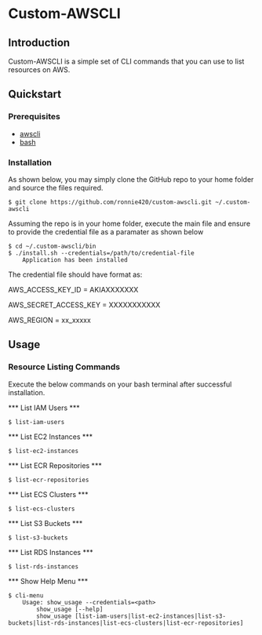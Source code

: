 Custom-AWSCLI
=============

## Introduction

Custom-AWSCLI is a simple set of CLI commands that you can use to list resources on AWS.

## Quickstart

### Prerequisites

* [awscli](http://aws.amazon.com/cli/)
* [bash](https://www.gnu.org/software/bash/)

### Installation

As shown below, you may simply clone the GitHub repo to your home folder and source the files required.

```shell
$ git clone https://github.com/ronnie420/custom-awscli.git ~/.custom-awscli
```

Assuming the repo is in your home folder, execute the main file and ensure to provide the credential file as a paramater as shown below

```shell
$ cd ~/.custom-awscli/bin
$ ./install.sh --credentials=/path/to/credential-file
	Application has been installed

```

The credential file should have format as:

AWS_ACCESS_KEY_ID = AKIAXXXXXXX

AWS_SECRET_ACCESS_KEY = XXXXXXXXXXX

AWS_REGION = xx_xxxxx



## Usage

### Resource Listing Commands

Execute the below commands on your bash terminal after successful installation.

*** List IAM Users ***
```shell
$ list-iam-users
```

*** List EC2 Instances ***
```shell
$ list-ec2-instances
```

*** List ECR Repositories ***
```shell
$ list-ecr-repositories
```

*** List ECS Clusters ***
```shell
$ list-ecs-clusters
```

*** List S3 Buckets ***
```shell
$ list-s3-buckets
```

*** List RDS Instances ***
```shell
$ list-rds-instances
```
*** Show Help Menu ***
```shell
$ cli-menu
	Usage: show_usage --credentials=<path>
        show_usage [--help]
        show_usage [list-iam-users|list-ec2-instances|list-s3-buckets|list-rds-instances|list-ecs-clusters|list-ecr-repositories]
```
